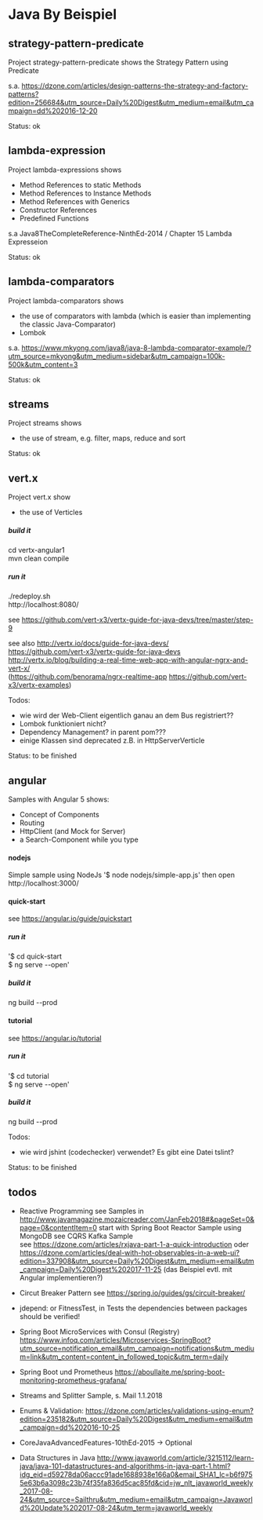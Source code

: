 # Java By Beispiel


## strategy-pattern-predicate
Project strategy-pattern-predicate shows the Strategy Pattern using Predicate

s.a. https://dzone.com/articles/design-patterns-the-strategy-and-factory-patterns?edition=256684&utm_source=Daily%20Digest&utm_medium=email&utm_campaign=dd%202016-12-20

Status: ok


## lambda-expression
Project lambda-expressions shows
- Method References to static Methods
- Method References to Instance Methods
- Method References with Generics
- Constructor References
- Predefined Functions 

s.a Java8TheCompleteReference-NinthEd-2014 / Chapter 15 Lambda Expresseion

Status: ok


## lambda-comparators
Project lambda-comparators shows
- the use of comparators with lambda (which is easier than implementing the classic Java-Comparator)
- Lombok

s.a. https://www.mkyong.com/java8/java-8-lambda-comparator-example/?utm_source=mkyong&utm_medium=sidebar&utm_campaign=100k-500k&utm_content=3

Status: ok


## streams
Project streams shows
- the use of stream, e.g. filter, maps, reduce and sort

Status: ok


## vert.x
Project vert.x show
- the use of Verticles

##### build it
cd vertx-angular1 \
mvn clean compile
##### run it
./redeploy.sh \
http://localhost:8080/

see https://github.com/vert-x3/vertx-guide-for-java-devs/tree/master/step-9

see also 
http://vertx.io/docs/guide-for-java-devs/ \
https://github.com/vert-x3/vertx-guide-for-java-devs \
http://vertx.io/blog/building-a-real-time-web-app-with-angular-ngrx-and-vert-x/ \
(https://github.com/benorama/ngrx-realtime-app https://github.com/vert-x3/vertx-examples)

Todos:
- wie wird der Web-Client eigentlich ganau an dem Bus registriert??
- Lombok funktioniert nicht?
- Dependency Management? in parent pom???
- einige Klassen sind deprecated z.B. in HttpServerVerticle

Status: to be finished 

## angular
Samples with Angular 5 shows:
- Concept of Components
- Routing
- HttpClient (and Mock for Server)
- a Search-Component while you type

#### nodejs
Simple sample using NodeJs
'$ node nodejs/simple-app.js'
then open http://localhost:3000/

#### quick-start
see https://angular.io/guide/quickstart
##### run it
'$ cd quick-start \
$ ng serve --open'
##### build it
ng build --prod

#### tutorial
see https://angular.io/tutorial
##### run it
'$ cd tutorial \
$ ng serve --open'
##### build it
ng build --prod

Todos:
- wie wird jshint (codechecker) verwendet? Es gibt eine Datei tslint?

Status: to be finished



## todos
- Reactive Programming
see Samples in http://www.javamagazine.mozaicreader.com/JanFeb2018#&pageSet=0&page=0&contentItem=0 
    start with Spring Boot Reactor Sample using MongoDB
    see CQRS Kafka Sample    
see https://dzone.com/articles/rxjava-part-1-a-quick-introduction 
oder https://dzone.com/articles/deal-with-hot-observables-in-a-web-ui?edition=337908&utm_source=Daily%20Digest&utm_medium=email&utm_campaign=Daily%20Digest%202017-11-25
(das Beispiel evtl. mit Angular implementieren?)

- Circut Breaker Pattern see https://spring.io/guides/gs/circuit-breaker/

- jdepend: or FitnessTest, in Tests the dependencies between packages should be verified! 

- Spring Boot MicroServices with Consul (Registry)
https://www.infoq.com/articles/Microservices-SpringBoot?utm_source=notification_email&utm_campaign=notifications&utm_medium=link&utm_content=content_in_followed_topic&utm_term=daily

- Spring Boot und Prometheus
https://aboullaite.me/spring-boot-monitoring-prometheus-grafana/

- Streams and Splitter Sample, s. Mail 1.1.2018

- Enums & Validation: https://dzone.com/articles/validations-using-enum?edition=235182&utm_source=Daily%20Digest&utm_medium=email&utm_campaign=dd%202016-10-25

- CoreJavaAdvancedFeatures-10thEd-2015 -> Optional

- Data Structures in Java
http://www.javaworld.com/article/3215112/learn-java/java-101-datastructures-and-algorithms-in-java-part-1.html?idg_eid=d59278da06accc91ade1688938e166a0&email_SHA1_lc=b6f9755e63b6a3098c23b74f35fa836d5cac85fd&cid=jw_nlt_javaworld_weekly_2017-08-24&utm_source=Sailthru&utm_medium=email&utm_campaign=Javaworld%20Update%202017-08-24&utm_term=javaworld_weekly

